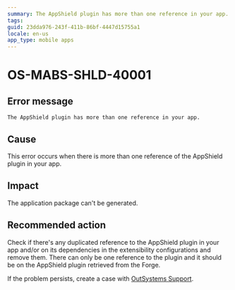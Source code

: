 ```yaml
---
summary: The AppShield plugin has more than one reference in your app.
tags:
guid: 23dda976-243f-411b-86bf-4447d15755a1
locale: en-us
app_type: mobile apps
---
```


# OS-MABS-SHLD-40001

## Error message

`The AppShield plugin has more than one reference in your app.`

## Cause

This error occurs when there is more than one reference of the AppShield plugin in your app.

## Impact

The application package can't be generated.

## Recommended action

Check if there's any duplicated reference to the AppShield plugin in your app and/or on its dependencies in the extensibility configurations and remove them. There can only be one reference to the plugin and it should be on the AppShield plugin retrieved from the Forge.

If the problem persists, create a case with [OutSystems Support](https://success.outsystems.com/Support).
